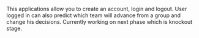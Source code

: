 This applications allow you to create an account, login and logout.
User logged in can also predict which team will advance from a group and change his decisions.
Currently working on next phase which is knockout stage.
